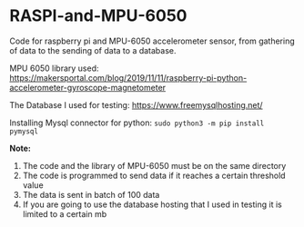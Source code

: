 # RASPI-and-MPU-6050

Code for raspberry pi and MPU-6050 accelerometer sensor, from gathering of data to the sending of data to a database.

MPU 6050 library used:
https://makersportal.com/blog/2019/11/11/raspberry-pi-python-accelerometer-gyroscope-magnetometer

The Database I used for testing:
https://www.freemysqlhosting.net/

Installing Mysql connector for python:
```sudo python3 -m pip install pymysql```

**Note:**

  1. The code and the library of MPU-6050 must be on the same directory
  2. The code is programmed to send data if it reaches a certain threshold value
  3. The data is sent in batch of 100 data 
  4. If you are going to use the database hosting that I used in testing it is limited to a certain mb
 
